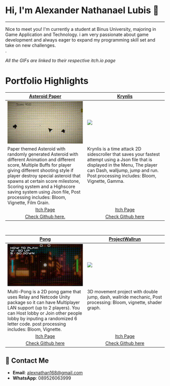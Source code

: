 # Hi, I'm Alexander Nathanael Lubis 👋
---
Nice to meet you! I'm currently a student at Binus University, majoring in Game Application and Technology. i am very passionate about game development and always eager to expand my programming skill set and take on new challenges. </br>.

*All the GIFs are linked to their respective itch.io page*

# Portfolio Highlights
<table width="100%">
  <thead>
    <tr>
      <th width="50%"><a href="https://alexnathan.itch.io/asteroid-paper">Asteroid Paper</a></th>
      <th width="50%"><a href="https://alexnathan.itch.io/krynlis">Krynlis</a></th>
    </tr>
    
  </thead>
  <tbody>
    <tr>
      <td><img src="https://github.com/Alexander-NL/Alexander-NL/blob/main/AsteroidPaper.gif"/></td>
      <td><img src="https://github.com/Alexander-NL/Alexander-NL/blob/main/Krynlis.gif"/></td>
    </tr>
    <tr>
      <td valign="text-top">Paper themed Asteroid with randomly generated Asteroid with different Animation and different score, Multiple Buffs for player giving different shooting style if player destroy special asteroid that spawns at certain score milestone, Scoring system and a Highscore saving system using Json file, Post processing includes: Bloom, Vignette, Film Grain.</td>
      <td valign="text-top">Krynlis is a time attack 2D sidescroller that saves your fastest attempt using a Json file that is displayed in the Menu, The player can Dash, walljump, jump and run. Post processing includes: Bloom, Vignette, Gamma. </td>
    </tr>
    <tr>
      <td align="center"><a href="https://alexnathan.itch.io/asteroid-paper">Itch Page</a></td>
      <td align="center"><a href="https://alexnathan.itch.io/krynlis">Itch Page</a></td>
    </tr>
    <tr>
      <td align="center"><a href="https://github.com/Alexander-NL/Asteroid-Paper"> Check Github here.</a></td>
      <td align="center"><a href="https://github.com/Alexander-NL/Krynlis"> Check Github here</a></td>
    </tr>
  </tbody>
</table>

<br>

<table width="100%">
  <thead>
    <tr>
      <th width="50%"><a href="https://alexnathan.itch.io/pong">Pong</a></th>
      <th width="50%"><a href="https://alexnathan.itch.io/project-wallrun">ProjectWallrun<a></th>
    </tr>
  </thead>
  <tbody>
    <tr>
      <td><img src="https://github.com/Alexander-NL/Alexander-NL/blob/main/NewPong.gif"/></td>
      <td><img src="https://github.com/Alexander-NL/Alexander-NL/blob/main/3Dplatformer.gif"/></td>
    </tr>
    <tr>
      <td valign="text-top">Multi-Pong is a 2D pong game that uses Relay and Netcode Unity package so it can have Multiplayer LAN support (up to 2 players). You can Host lobby or Join other people lobby by inputing a randomized 6 letter code. post processing includes: Bloom, Vignette.</td>
      <td valign="text-top">3D movement project with double jump, dash, wallride mechanic, Post processing: Bloom, vignette, shader graph.</td>
    </tr>
    <tr>
      <td align="center"><a href="https://alexnathan.itch.io/pong">Itch Page</a></td>
      <td align="center"><a href="https://alexnathan.itch.io/project-wallrun">Itch Page</a></td>
    </tr>
    <tr>
      <td align="center"><a href="https://github.com/Alexander-NL/PONG.final"> Check Github here </a></td>
      <td align="center"><a href="https://github.com/Alexander-NL/ProjectWallRun"> Check Github here </a></td>
    </tr>
  </tbody>
</table>

## 📩 Contact Me
- **Email**: alexnathan168@gmail.com
- **WhatsApp**: 089526063999
